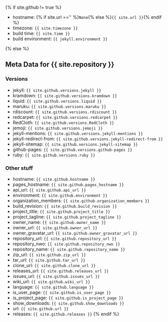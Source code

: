 {% if site.github != true %}
- hostname: {% if site.url =='' %}`None`{% else %}`{{ site.url }}`{% endif %}
- timezone: `{{ site.timezone }}`
- build time: `{{ site.time }}`
- build environment: `{{ jekyll.environment }}`


{% else %}

## Meta Data for {{ site.repository }}
### Versions

- jekyll: `{{ site.github.versions.jekyll }}`
- kramdown: `{{ site.github.versions.kramdown }}`
- liquid: `{{ site.github.versions.liquid }}`
- maruku: `{{ site.github.versions.maruku }}`
- rdiscount: `{{ site.github.versions.rdiscount }}`
- redcarpet: `{{ site.github.versions.redcarpet }}`
- RedCloth: `{{ site.github.versions.RedCloth }}`
- jemoji: `{{ site.github.versions.jemoji }}`
- jekyll-mentions: `{{ site.github.versions.jekyll-mentions }}`
- jekyll-redirect-from: `{{ site.github.versions.jekyll-redirect-from }}`
- jekyll-sitemap: `{{ site.github.versions.jekyll-sitemap }}`
- github-pages: `{{ site.github.versions.github-pages }}`
- ruby: `{{ site.github.versions.ruby }}`

### Other stuff
- hostname: `{{ site.github.hostname }}`
- pages_hostname: `{{ site.github.pages_hostname }}`
- api_url: `{{ site.github.api_url }}`
- environment: `{{ site.github.environment }}`
- organization_members: `{{ site.github.organization_members }}`
- build_revision: `{{ site.github.build_revision }}`
- project_title: `{{ site.github.project_title }}`
- project_tagline: `{{ site.github.project_tagline }}`
- owner_name: `{{ site.github.owner_name }}`
- owner_url: `{{ site.github.owner_url }}`
- owner_gravatar_url: `{{ site.github.owner_gravatar_url }}`
- repository_url: `{{ site.github.repository_url }}`
- repository_nwo: `{{ site.github.repository_nwo }}`
- repository_name: `{{ site.github.repository_name }}`
- zip_url: `{{ site.github.zip_url }}`
- tar_url: `{{ site.github.tar_url }}`
- clone_url: `{{ site.github.clone_url }}`
- releases_url: `{{ site.github.releases_url }}`
- issues_url: `{{ site.github.issues_url }}`
- wiki_url: `{{ site.github.wiki_url }}`
- language: `{{ site.github.language }}`
- is_user_page: `{{ site.github.is_user_page }}`
- is_project_page: `{{ site.github.is_project_page }}`
- show_downloads: `{{ site.github.show_downloads }}`
- url: `{{ site.github.url }}`
- releases: `{{ site.github.releases }}`
{% endif %}
